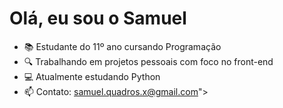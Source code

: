 <h1> Olá, eu sou o Samuel </h1>


- 📚 Estudante do 11º ano cursando Programação
- 🔍 Trabalhando em projetos pessoais com foco no front-end
- 💻 Atualmente estudando Python
- 📫 Contato: <a href="https://mail.google.com/mail/u/2/#inbox?compose=GTvVlcSDXXxmqlcqlqZXhnHzlJWllhxHhwPsMdfkmHQLntrRLhbtsbSvdvsXWBFMmzHqwJGnPqPdH" target="_blank">samuel.quadros.x@gmail.com</a>">

<a href= "https://raw.githubusercontent.com/devicons/devicon/master/icons/html5/html5-original.svg" width="10px" height="10px">
<a href= "[https://raw.githubusercontent.com/devicons/devicon/master/icons/html5/html5-original.svg](https://raw.githubusercontent.com/devicons/devicon/master/icons/css3/css3-original.svg)" width="10px" height="10px">
<a href= "[https://raw.githubusercontent.com/devicons/devicon/master/icons/html5/html5-original.svg](https://raw.githubusercontent.com/devicons/devicon/master/icons/python/python-original.svg)" width="10px" height="10px">




